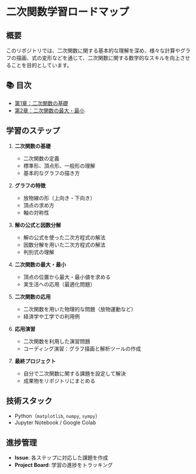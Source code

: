 # 二次関数学習ロードマップ

## 概要

このリポジトリでは、二次関数に関する基本的な理解を深め、様々な計算やグラフの描画、式の変形などを通じて、二次関数に関する数学的なスキルを向上させることを目的としています。

## 📚 目次

- [第1章：二次関数の基礎](https://github.com/yukimasa0705/math_quadratic-functions/blob/main/math_quadratic_intro.ipynb)
- [第2章：二次関数の最大・最小](https://github.com/yukimasa0705/math_quadratic-functions/blob/main/math_quadratic_max_min.ipynb)   
## 学習のステップ

1. **二次関数の基礎**
   - 二次関数の定義
   - 標準形、頂点形、一般形の理解
   - 基本的なグラフの描き方

2. **グラフの特徴**
   - 放物線の形（上向き・下向き）
   - 頂点の求め方
   - 軸の対称性

3. **解の公式と因数分解**
   - 解の公式を使った二次方程式の解法
   - 因数分解を用いた二次方程式の解法
   - 判別式の理解

4. **二次関数の最大・最小**
   - 頂点の位置から最大・最小値を求める
   - 実生活への応用（最適化問題）

5. **二次関数の応用**
   - 二次関数を用いた物理的な問題（放物運動など）
   - 経済学や工学での利用例

6. **応用演習**
   - 二次関数を利用した演習問題
   - コーディング演習：グラフ描画と解析ツールの作成

7. **最終プロジェクト**
   - 自分で二次関数に関する課題を設定して解決
   - 成果物をリポジトリにまとめる

## 技術スタック

- Python（`matplotlib`, `numpy`, `sympy`）
- Jupyter Notebook / Google Colab

## 進捗管理

- **Issue**: 各ステップに対応した課題を作成
- **Project Board**: 学習の進捗をトラッキング
